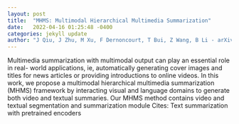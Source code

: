 ```yaml
---
layout: post
title:  "MHMS: Multimodal Hierarchical Multimedia Summarization"
date:   2022-04-16 01:25:48 -0400
categories: jekyll update
author: "J Qiu, J Zhu, M Xu, F Dernoncourt, T Bui, Z Wang, B Li - arXiv preprint arXiv , 2022"
---
```

Multimedia summarization with multimodal output can play an essential role in real- world applications, ie, automatically generating cover images and titles for news articles or providing introductions to online videos. In this work, we propose a multimodal hierarchical multimedia summarization (MHMS) framework by interacting visual and language domains to generate both video and textual summaries. Our MHMS method contains video and textual segmentation and summarization module Cites: Text summarization with pretrained encoders